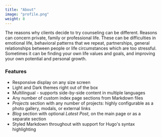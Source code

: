 ```yaml
---
title: "About"
image: "profile.png"
weight: 8
---
```


The reasons why clients decide to try counseling can be different. Reasons can concern private, family or professional life. These can be difficulties in emotional life, behavioral patterns that we repeat, partnerships, general relationships between people or life circumstances which are too stressful. Sometimes it can be finding your own life values and goals, and improving your own potential and personal growth.

### Features

* Responsive display on any size screen
* Light and Dark themes right out of the box
* Multilingual - supports side-by-side content in multiple languages
* Any number of custom index page sections from Markdown files
* _Projects_ section with any number of projects: highly configurable as a photo gallery, modals, or external links
* _Blog_ section with optional _Latest Post_, on the main page or as a separate section
* Styled Markdown throughout with support for Hugo's syntax highlighting
